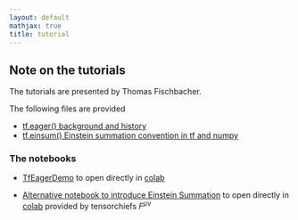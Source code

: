 ```yaml
---
layout: default
mathjax: true
title: tutorial
---
```


## Note on the tutorials

The tutorials are presented by Thomas Fischbacher.

The following files are provided

* [tf.eager() background and history](tf-eager-tutorial.md)
* [tf.einsum() Einstein summation convention in tf and numpy](einsum.md)

### The notebooks
* [TfEagerDemo](TfEagerDemo.ipynb) to open directly in [colab](https://colab.research.google.com/github/tensorchiefs/dlday2018/blob/master/tutorial/TfEagerDemo.ipynb)

* [Alternative notebook to introduce Einstein Summation](Einstein_Alternative_Version.ipynb) to open directly in [colab](https://colab.research.google.com/github/tensorchiefs/dlday2018/blob/master/tutorial/Einstein_Alternative_Version.ipynb) provided by tensorchiefs $F^{\mu \nu}$

